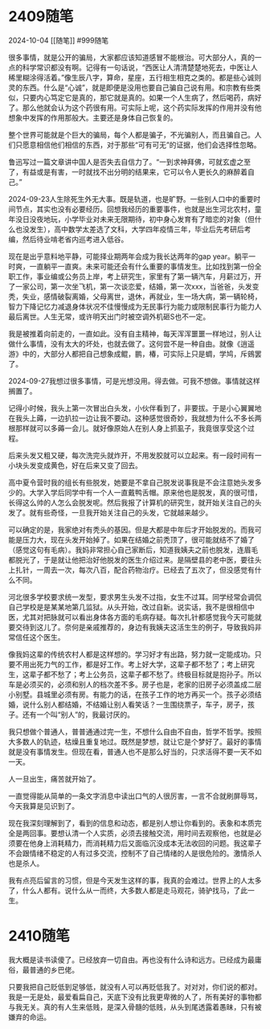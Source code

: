 # 2409随笔
2024-10-04
[[随笔]]
#999随笔 

很多事情，就是公开的骗局，大家都应该知道感冒不能根治。可大部分人，真的一点的科学常识都没有啊。记得有一句话说，“西医让人清清楚楚地死去，中医让人稀里糊涂得活着。”像生辰八字，算命，星座，五行相生相克之类的。都是些心诚则灵的东西。什么是“心诚”，就是即便是没用也要自己骗自己说有用。和宗教有些类似，只要内心笃定它是真的，那它就是真的。如果一个人生病了，然后喝药，病好了。那么他就会认为这个药很有用。可实际上呢，这个药实际发挥的作用并没有他想象中发挥的作用那般大。主要还是身体自己恢复的。

整个世界可能就是个巨大的骗局，每个人都是骗子，不光骗别人，而且骗自己。人们只愿意相信他们相信的东西，对于那些“可有可无”的证据，他们会选择性忽略。

鲁迅写过一篇文章讲中国人是否失去自信力了。“一到求神拜佛，可就玄虚之至了，有益或是有害，一时就找不出分明的结果来，它可以令人更长久的麻醉着自己。”


2024-09-23人生除死生外无大事。既是轨道，也是旷野。一些别人口中的重要时间节点，其实也没有必要经历。回想我经历的重要事件，也就是出生河北农村，童年没日没夜地玩，小学毕业对未来无限期待，初中身心发育有了暗恋的对象（但什么也没发生），高中数学太差选了文科，大学四年疫情三年，毕业后先考研后考编，然后待业啃老省内巡考进入低谷。

现在是出乎意料地平静，可能择业期两年会成为我长达两年的gap year。躺平一时爽，一直躺平一直爽。未来可能还会有什么重要的事情发生。比如找到第一份全职工作，事业编或公务员上岸，考上研究生，家里有了第一辆汽车，月薪过万，开了一家公司，第一次坐飞机，第一次谈恋爱，结婚，第一次xxx，当爸爸，头发变秃，失业，感情破裂离婚，父母离世，退休，再就业，生一场大病，第一辆轮椅，智力下降记忆力减退身体状况不佳慢慢成为无民事行为能力或限制民事行为能力人最后离世。人生无常，或许明天出门时被空调外机砸S也不一定。

我是被推着向前走的，一直如此。没有自主精神，每天浑浑噩噩一样地过，别人让做什么事情，没有太大的坏处，也就去做了。这何尝不是一种自由。就像《逍遥游》中的，大部分人都把自己想象成鲲，鹏，椿，可实际上只是蜩，学鸠，斥鴳罢了。

2024-09-27我想过很多事情，可是光想没用。得去做。可我不想做。事情就这样搁置了。

记得小时候，我头上第一次冒出白头发，小伙伴看到了，非要拔。于是小心翼翼地在我头上薅，一边扒拉一边让我不要动。这种感觉很奇妙，我就想为什么不多长两根那样就可以多薅一会儿。就好像原始人在别人身上抓虱子，我竟很享受这个过程。

后来头发又粗又硬，每次洗完头就炸开，不用发胶就可以立起来。有一段时间有一小块头发变成黄色，好在后来又变了回去。

高中夏令营时我的组长有些脱发，她要是不拿自己脱发说事我是不会注意她头发多少的。大学入学后同学中有一个人一直戴鸭舌帽。原来他也是脱发，真的很可惜，长得这么帅的人怎么会脱发呢。然后我报了计算机的研究生，就开始关注自己的头发了。就有些奇怪，一旦我开始关注自己的头发，它就越来越少。

可以确定的是，我家绝对有秃头的基因。但是大都是中年后才开始脱发的。而我可能是压力大，现在头发开始掉了。如果在结婚之前秃顶了，很可能就结不了婚了（感觉这句有毛病）。我妈非常担心自己家断后，知道我姨夫之前也脱发，连眉毛都脱光了，于是就让他把治好他脱发的医生介绍过来。是隔壁县的老中医，要往头上扎针，一周去一次，每次八百，配合药物治疗。已经去了五次了，但没感觉有什么不同。

河北很多学校要求统一发型，要求男生头发不过指，女生不过耳。同学经常会调侃自己学校是是某某地第几监狱。从头开始，改过自新。说实话，我不是很相信中医，尤其对把脉就可以看出身体各方面的毛病存疑。每次扎针都感觉我今天可能就要交待到这儿了。奈何是亲戚推荐的，身边有我姨夫这活生生的例子，导致我妈非常信任这个医生。

像我妈这辈的传统农村人都是这样想的。学习好才有出路，努力就一定能成功。只要不用出死力气的工作，都是好工作。考上好大学，这辈子都不愁了；考上研究生，这辈子都不愁了；考上公务员，这辈子都不愁了。终极目标就是抱孙子。所以车是必须买的，必须和别人的档次差不多。房子也是，老家的旧房子必须盖成二层小别墅。县城里必须有房。有能力的话，在孩子工作的地方再买一个。孩子必须结婚，说什么别人都结婚，不结婚让别人看笑话？一生围绕票子，车子，房子，孩子。还有一个叫“别人”的，我最讨厌的。

我只想做个普通人，普普通通过完一生，不想什么自由不自由，哲学不哲学。按照大多数人的轨迹，枯燥且重复地过。既然是梦想，就让它是个梦好了。最好的事情就是没有事情发生。但现在看，普通人也不是那么好当的，只求活得不要一天不如一天。

人一旦出生，痛苦就开始了。

一直觉得能从简单的一条文字消息中读出口气的人很厉害，一言不合就刷屏辱骂，今天我算是见识到了。

现在我深刻理解到了，看到的信息和动态，都是别人想让你看到的。表象和本质完全是两回事。要想认清一个人实质，必须去接触交流，用时间去观察他，也就是必须要在他身上消耗精力，而消耗精力后又面临沉没成本无法收回的问题。我这辈子不会跟情绪不稳定的人有过多交流，控制不了自己情绪的人是很危险的。激情杀人也是杀人。

我有点亮后留言的习惯，但是今天发生这样的事，我真的会难过。世界上的人太多了，什么人都有。说什么从一而终，大多数人都是走马观花，骑驴找马，了此一生。

# 2410随笔


我大概是读书读傻了。已经放弃一切自由。再也没有什么诗和远方。已经成为最庸俗，最普通的乡巴佬。

只要我把自己贬低到足够低，就没有人可以再贬低我了。对对对，你们说的都对。我是一无是处，最爱看扁自己，天底下没有比我更卑微的人了，所有美好的事物都与我无关。真的有人生来低贱，是深入骨髓的低贱，从头到尾透露着愚昧，只有被嫌弃的命运。







